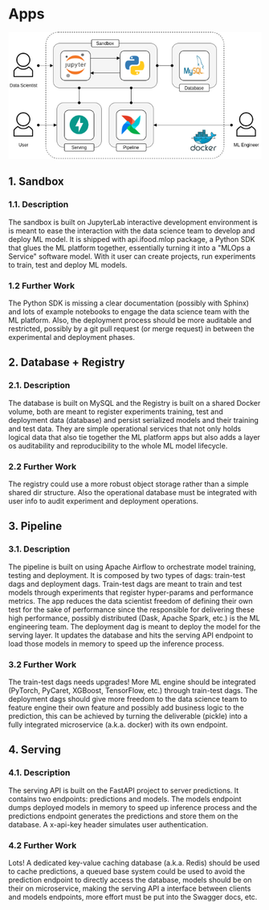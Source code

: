 # Apps

<p align="center"><img src="image/mlops-docker.png"></p>

## 1. Sandbox

### 1.1. Description

The sandbox is built on JupyterLab interactive development environment is is meant to ease the interaction with the data
science team to develop and deploy ML model. It is shipped with api.ifood.mlop package, a Python SDK that glues the ML
platform together, essentially turning it into a "MLOps a Service" software model. With it user can create projects, run
experiments to train, test and deploy ML models.

### 1.2 Further Work

The Python SDK is missing a clear documentation (possibly with Sphinx) and lots of example notebooks to engage the data
science team with the ML platform. Also, the deployment process should be more auditable and restricted, possibly by a 
git pull request (or merge request) in between the experimental and deployment phases.
 
## 2. Database + Registry

### 2.1. Description

The database is built on MySQL and the Registry is built on a shared Docker volume, both are meant to register experiments
training, test and deployment data (database) and persist serialized models and their training and test data. They are
simple operational services that not only holds logical data that also tie together the ML platform apps but also adds a
layer os auditability and reproducibility to the whole ML model lifecycle.

### 2.2 Further Work

The registry could use a more robust object storage rather than a simple shared dir structure. Also the operational database
must be integrated with user info to audit experiment and deployment operations. 
 
## 3. Pipeline

### 3.1. Description

The pipeline is built on using Apache Airflow to orchestrate model training, testing and deployment. It is composed by two
types of dags: train-test dags and deployment dags. Train-test dags are meant to train and test models through experiments
that register hyper-params and performance metrics. The app reduces the data scientist freedom of defining their own test 
for the sake of performance since the responsible for delivering these high performance, possibly distributed (Dask, 
Apache Spark, etc.) is the ML engineering team. The deployment dag is meant to deploy the model for the serving layer. 
It updates the database and hits the serving API endpoint to load those models in memory to speed up the inference process.

### 3.2 Further Work

The train-test dags needs upgrades! More ML engine should be integrated (PyTorch, PyCaret, XGBoost, TensorFlow, etc.) 
through train-test dags. The deployment dags should give more freedom to the data science team to feature engine their 
own feature and possibly add business logic to the prediction, this can be achieved by turning the deliverable (pickle)
into a fully integrated microservice (a.k.a. docker) with its own endpoint.
 
## 4. Serving

### 4.1. Description

The serving API is built on the FastAPI project to server predictions. It contains two endpoints: predictions and 
models. The models endpoint dumps deployed models in memory to speed up inference process and the predictions endpoint 
generates the predictions and store them on the database. A x-api-key header simulates user authentication.

### 4.2 Further Work

Lots! A dedicated key-value caching database (a.k.a. Redis) should be used to cache predictions, a queued base system
could be used to avoid the prediction endpoint to directly access the database, models should be on their on 
microservice, making the serving API a interface between clients and models endpoints, more effort must be put into the
Swagger docs, etc.